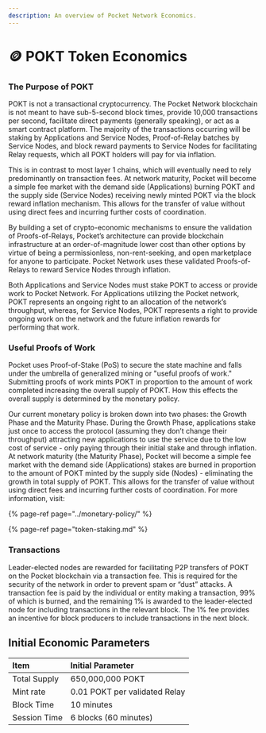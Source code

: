 ```yaml
---
description: An overview of Pocket Network Economics.
---
```


# 🪙 POKT Token Economics

### The Purpose of POKT

POKT is not a transactional cryptocurrency. The Pocket Network blockchain is not meant to have sub-5-second block times, provide 10,000 transactions per second, facilitate direct payments \(generally speaking\), or act as a smart contract platform. The majority of the transactions occurring will be staking by Applications and Service Nodes, Proof-of-Relay batches by Service Nodes, and block reward payments to Service Nodes for facilitating Relay requests, which all POKT holders will pay for via inflation. 

This is in contrast to most layer 1 chains, which will eventually need to rely predominantly on transaction fees. At network maturity, Pocket will become a simple fee market with the demand side \(Applications\) burning POKT and the supply side \(Service Nodes\) receiving newly minted POKT via the block reward inflation mechanism. This allows for the transfer of value without using direct fees and incurring further costs of coordination.

By building a set of crypto-economic mechanisms to ensure the validation of Proofs-of-Relays, Pocket’s architecture can provide blockchain infrastructure at an order-of-magnitude lower cost than other options by virtue of being a permissionless, non-rent-seeking, and open marketplace for anyone to participate. Pocket Network uses these validated Proofs-of-Relays to reward Service Nodes through inflation. 

Both Applications and Service Nodes must stake POKT to access or provide work to Pocket Network. For Applications utilizing the Pocket network, POKT represents an ongoing right to an allocation of the network’s throughput, whereas, for Service Nodes, POKT represents a right to provide ongoing work on the network and the future inflation rewards for performing that work.  

### Useful Proofs of Work

Pocket uses Proof-of-Stake \(PoS\) to secure the state machine and falls under the umbrella of generalized mining or "useful proofs of work." Submitting proofs of work mints POKT in proportion to the amount of work completed increasing the overall supply of POKT. How this effects the overall supply is determined by the monetary policy.

Our current monetary policy is broken down into two phases: the Growth Phase and the Maturity Phase. During the Growth Phase, applications stake just once to access the protocol \(assuming they don’t change their throughput\) attracting new applications to use the service due to the low cost of service - only paying through their initial stake and through inflation. At network maturity \(the Maturity Phase\), Pocket will become a simple fee market with the demand side \(Applications\) stakes are burned in proportion to the amount of POKT minted by the supply side \(Nodes\) - eliminating the growth in total supply of POKT. This allows for the transfer of value without using direct fees and incurring further costs of coordination. For more information, visit:

{% page-ref page="../monetary-policy/" %}

{% page-ref page="token-staking.md" %}

### Transactions

Leader-elected nodes are rewarded for facilitating P2P transfers of POKT on the Pocket blockchain via a transaction fee. This is required for the security of the network in order to prevent spam or “dust” attacks. A transaction fee is paid by the individual or entity making a transaction, 99% of which is burned, and the remaining 1% is awarded to the leader-elected node for including transactions in the relevant block. The 1% fee provides an incentive for block producers to include transactions in the next block.

## Initial Economic Parameters

| Item | Initial Parameter |
| :--- | :--- |
| Total Supply | 650,000,000 POKT |
| Mint rate | 0.01 POKT per validated Relay |
| Block Time | 10 minutes |
| Session Time | 6 blocks \(60 minutes\) |

